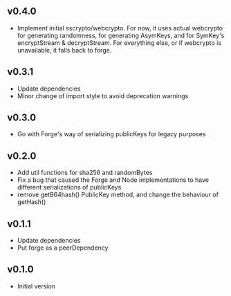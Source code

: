 ## v0.4.0

- Implement initial sscrypto/webcrypto. For now, it uses actual webcrypto for generating randomness, for generating AsymKeys, and for SymKey's encryptStream & decryptStream. For everything else, or if webcrypto is unavailable, it falls back to forge.


## v0.3.1

- Update dependencies
- Minor change of import style to avoid deprecation warnings


## v0.3.0

- Go with Forge's way of serializing publicKeys for legacy purposes


## v0.2.0

- Add util functions for sha256 and randomBytes
- Fix a bug that caused the Forge and Node implementations to have different serializations of publicKeys
- remove getB64hash() PublicKey method, and change the behaviour of getHash()


## v0.1.1

- Update dependencies
- Put forge as a peerDependency


## v0.1.0

- Initial version

